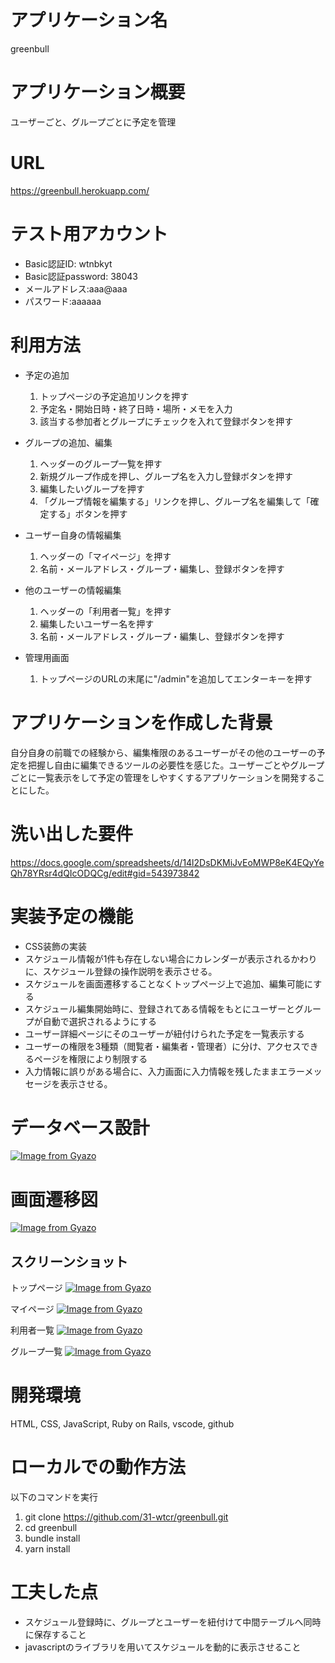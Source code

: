 # アプリケーション名
greenbull

# アプリケーション概要
ユーザーごと、グループごとに予定を管理

# URL
<https://greenbull.herokuapp.com/>

# テスト用アカウント
+ Basic認証ID: wtnbkyt
+ Basic認証password: 38043
+ メールアドレス:aaa@aaa
+ パスワード:aaaaaa

# 利用方法
+ 予定の追加
  1. トップページの予定追加リンクを押す
  2. 予定名・開始日時・終了日時・場所・メモを入力
  3. 該当する参加者とグループにチェックを入れて登録ボタンを押す
+ グループの追加、編集
  1. ヘッダーのグループ一覧を押す
  2. 新規グループ作成を押し、グループ名を入力し登録ボタンを押す
  3. 編集したいグループを押す
  4. 「グループ情報を編集する」リンクを押し、グループ名を編集して「確定する」ボタンを押す
+ ユーザー自身の情報編集
  1. ヘッダーの「マイページ」を押す
  2. 名前・メールアドレス・グループ・編集し、登録ボタンを押す
+ 他のユーザーの情報編集
  1. ヘッダーの「利用者一覧」を押す
  2. 編集したいユーザー名を押す
  3. 名前・メールアドレス・グループ・編集し、登録ボタンを押す

+ 管理用画面
  1. トップページのURLの末尾に"/admin"を追加してエンターキーを押す

# アプリケーションを作成した背景
自分自身の前職での経験から、編集権限のあるユーザーがその他のユーザーの予定を把握し自由に編集できるツールの必要性を感じた。ユーザーごとやグループごとに一覧表示をして予定の管理をしやすくするアプリケーションを開発することにした。

# 洗い出した要件
<https://docs.google.com/spreadsheets/d/14l2DsDKMiJvEoMWP8eK4EQyYeQh78YRsr4dQIcODQCg/edit#gid=543973842>

# 実装予定の機能
+ CSS装飾の実装
+ スケジュール情報が1件も存在しない場合にカレンダーが表示されるかわりに、スケジュール登録の操作説明を表示させる。
+ スケジュールを画面遷移することなくトップページ上で追加、編集可能にする
+ スケジュール編集開始時に、登録されてある情報をもとにユーザーとグループが自動で選択されるようにする
+ ユーザー詳細ページにそのユーザーが紐付けられた予定を一覧表示する
+ ユーザーの権限を3種類（閲覧者・編集者・管理者）に分け、アクセスできるページを権限により制限する
+ 入力情報に誤りがある場合に、入力画面に入力情報を残したままエラーメッセージを表示させる。

# データベース設計
[![Image from Gyazo](https://i.gyazo.com/4c2198ecec41dd127bf22b6b61894f69.png)](https://gyazo.com/4c2198ecec41dd127bf22b6b61894f69)

# 画面遷移図
[![Image from Gyazo](https://i.gyazo.com/18ed64e6618cd581fd43aca5d36f296c.png)](https://gyazo.com/18ed64e6618cd581fd43aca5d36f296c)

## スクリーンショット
トップページ
[![Image from Gyazo](https://i.gyazo.com/4f6015d6f536f75abe6d69bca976beb0.png)](https://gyazo.com/4f6015d6f536f75abe6d69bca976beb0)

マイページ
[![Image from Gyazo](https://i.gyazo.com/e8dca084a77867cb2404d8db120054a3.png)](https://gyazo.com/e8dca084a77867cb2404d8db120054a3)

利用者一覧
[![Image from Gyazo](https://i.gyazo.com/650df22c4de818f6bc137a40252fe611.png)](https://gyazo.com/650df22c4de818f6bc137a40252fe611)

グループ一覧
[![Image from Gyazo](https://i.gyazo.com/e6c25f43d06e228651ccb03ecf5b3d16.png)](https://gyazo.com/e6c25f43d06e228651ccb03ecf5b3d16)

# 開発環境
HTML, CSS, JavaScript, Ruby on Rails, vscode, github

# ローカルでの動作方法
以下のコマンドを実行
1. git clone <https://github.com/31-wtcr/greenbull.git>
2. cd greenbull
3. bundle install
4. yarn install

# 工夫した点
+ スケジュール登録時に、グループとユーザーを紐付けて中間テーブルへ同時に保存すること
+ javascriptのライブラリを用いてスケジュールを動的に表示させること
